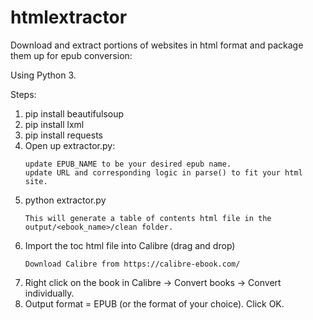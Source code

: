 # htmlextractor
Download and extract portions of websites in html format and package them up for epub conversion:

Using Python 3.

Steps:
1.  pip install beautifulsoup
2.  pip install lxml
3.  pip install requests
4.  Open up extractor.py:
      ```
      update EPUB_NAME to be your desired epub name.
      update URL and corresponding logic in parse() to fit your html site.
      ```
5.  python extractor.py
      ```
      This will generate a table of contents html file in the output/<ebook_name>/clean folder.
      ```
6.  Import the toc html file into Calibre (drag and drop)
      ```
      Download Calibre from https://calibre-ebook.com/
      ```
7.  Right click on the book in Calibre -> Convert books -> Convert individually.
8.  Output format = EPUB (or the format of your choice).  Click OK.

